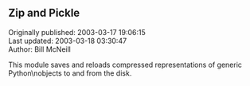 ## Zip and Pickle  
Originally published: 2003-03-17 19:06:15  
Last updated: 2003-03-18 03:30:47  
Author: Bill McNeill  
  
This module saves and reloads compressed representations of generic Python\nobjects to and from the disk.